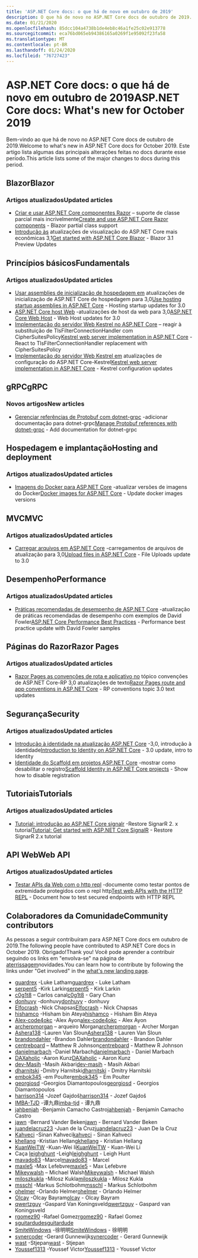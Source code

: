 ```yaml
---
title: 'ASP.NET Core docs: o que há de novo em outubro de 2019'
description: O que há de novo no ASP.NET Core docs de outubro de 2019.
ms.date: 01/21/2020
ms.openlocfilehash: 85dcc104a4738b1de4eb8c46a1fe25c02e913778
ms.sourcegitcommit: eca76bd065eb94386165a0269f1e95092f23fa58
ms.translationtype: MT
ms.contentlocale: pt-BR
ms.lasthandoff: 01/24/2020
ms.locfileid: "76727423"
---
```

# <a name="aspnet-core-docs-whats-new-for-october-2019"></a><span data-ttu-id="6d011-103">ASP.NET Core docs: o que há de novo em outubro de 2019</span><span class="sxs-lookup"><span data-stu-id="6d011-103">ASP.NET Core docs: What's new for October 2019</span></span>

<span data-ttu-id="6d011-104">Bem-vindo ao que há de novo no ASP.NET Core docs de outubro de 2019.</span><span class="sxs-lookup"><span data-stu-id="6d011-104">Welcome to what's new in ASP.NET Core docs for October 2019.</span></span> <span data-ttu-id="6d011-105">Este artigo lista algumas das principais alterações feitas no docs durante esse período.</span><span class="sxs-lookup"><span data-stu-id="6d011-105">This article lists some of the major changes to docs during this period.</span></span>

## <a name="blazor"></a><span data-ttu-id="6d011-106">Blazor</span><span class="sxs-lookup"><span data-stu-id="6d011-106">Blazor</span></span>

### <a name="updated-articles"></a><span data-ttu-id="6d011-107">Artigos atualizados</span><span class="sxs-lookup"><span data-stu-id="6d011-107">Updated articles</span></span>

- <span data-ttu-id="6d011-108">[Criar e usar ASP.NET Core componentes Razor](../blazor/components.md) – suporte de classe parcial mais incrivelmente</span><span class="sxs-lookup"><span data-stu-id="6d011-108">[Create and use ASP.NET Core Razor components](../blazor/components.md) - Blazor partial class support</span></span>
- <span data-ttu-id="6d011-109">[Introdução às](../blazor/get-started.md) atualizações de visualização do ASP.NET Core mais econômicas 3,1</span><span class="sxs-lookup"><span data-stu-id="6d011-109">[Get started with ASP.NET Core Blazor](../blazor/get-started.md) - Blazor 3.1 Preview Updates</span></span>

## <a name="fundamentals"></a><span data-ttu-id="6d011-110">Princípios básicos</span><span class="sxs-lookup"><span data-stu-id="6d011-110">Fundamentals</span></span>

### <a name="updated-articles"></a><span data-ttu-id="6d011-111">Artigos atualizados</span><span class="sxs-lookup"><span data-stu-id="6d011-111">Updated articles</span></span>

- <span data-ttu-id="6d011-112">[Usar assemblies de inicialização de hospedagem em](../fundamentals/host/platform-specific-configuration.md) atualizações de inicialização de ASP.NET Core de hospedagem para 3,0</span><span class="sxs-lookup"><span data-stu-id="6d011-112">[Use hosting startup assemblies in ASP.NET Core](../fundamentals/host/platform-specific-configuration.md) - Hosting startup updates for 3.0</span></span>
- <span data-ttu-id="6d011-113">[ASP.NET Core host Web](../fundamentals/host/web-host.md) -atualizações de host da web para 3,0</span><span class="sxs-lookup"><span data-stu-id="6d011-113">[ASP.NET Core Web Host](../fundamentals/host/web-host.md) - Web Host updates for 3.0</span></span>
- <span data-ttu-id="6d011-114">[Implementação do servidor Web Kestrel no ASP.NET Core](../fundamentals/servers/kestrel.md) – reagir à substituição de TlsFilterConnectionHandler com CipherSuitesPolicy</span><span class="sxs-lookup"><span data-stu-id="6d011-114">[Kestrel web server implementation in ASP.NET Core](../fundamentals/servers/kestrel.md) - React to TlsFilterConnectionHandler replacement with CipherSuitesPolicy</span></span>
- <span data-ttu-id="6d011-115">[Implementação do servidor Web Kestrel em](../fundamentals/servers/kestrel.md) atualizações de configuração do ASP.NET Core-Kestrel</span><span class="sxs-lookup"><span data-stu-id="6d011-115">[Kestrel web server implementation in ASP.NET Core](../fundamentals/servers/kestrel.md) - Kestrel configuration updates</span></span>

## <a name="grpc"></a><span data-ttu-id="6d011-116">gRPC</span><span class="sxs-lookup"><span data-stu-id="6d011-116">gRPC</span></span>

### <a name="new-articles"></a><span data-ttu-id="6d011-117">Novos artigos</span><span class="sxs-lookup"><span data-stu-id="6d011-117">New articles</span></span>

- <span data-ttu-id="6d011-118">[Gerenciar referências de Protobuf com dotnet-grpc](../grpc/dotnet-grpc.md) -adicionar documentação para dotnet-grpc</span><span class="sxs-lookup"><span data-stu-id="6d011-118">[Manage Protobuf references with dotnet-grpc](../grpc/dotnet-grpc.md) - Add documentation for dotnet-grpc</span></span>

## <a name="hosting-and-deployment"></a><span data-ttu-id="6d011-119">Hospedagem e implantação</span><span class="sxs-lookup"><span data-stu-id="6d011-119">Hosting and deployment</span></span>

### <a name="updated-articles"></a><span data-ttu-id="6d011-120">Artigos atualizados</span><span class="sxs-lookup"><span data-stu-id="6d011-120">Updated articles</span></span>

- <span data-ttu-id="6d011-121">[Imagens do Docker para ASP.NET Core](../host-and-deploy/docker/building-net-docker-images.md) -atualizar versões de imagens do Docker</span><span class="sxs-lookup"><span data-stu-id="6d011-121">[Docker images for ASP.NET Core](../host-and-deploy/docker/building-net-docker-images.md) - Update docker images versions</span></span>

## <a name="mvc"></a><span data-ttu-id="6d011-122">MVC</span><span class="sxs-lookup"><span data-stu-id="6d011-122">MVC</span></span>

### <a name="updated-articles"></a><span data-ttu-id="6d011-123">Artigos atualizados</span><span class="sxs-lookup"><span data-stu-id="6d011-123">Updated articles</span></span>

- <span data-ttu-id="6d011-124">[Carregar arquivos em ASP.NET Core](../mvc/models/file-uploads.md) -carregamentos de arquivos de atualização para 3,0</span><span class="sxs-lookup"><span data-stu-id="6d011-124">[Upload files in ASP.NET Core](../mvc/models/file-uploads.md) - File Uploads update to 3.0</span></span>

## <a name="performance"></a><span data-ttu-id="6d011-125">Desempenho</span><span class="sxs-lookup"><span data-stu-id="6d011-125">Performance</span></span>

### <a name="updated-articles"></a><span data-ttu-id="6d011-126">Artigos atualizados</span><span class="sxs-lookup"><span data-stu-id="6d011-126">Updated articles</span></span>

- <span data-ttu-id="6d011-127">[Práticas recomendadas de desempenho de ASP.NET Core](../performance/performance-best-practices.md) -atualização de práticas recomendadas de desempenho com exemplos de David Fowler</span><span class="sxs-lookup"><span data-stu-id="6d011-127">[ASP.NET Core Performance Best Practices](../performance/performance-best-practices.md) - Performance best practice update with David Fowler samples</span></span>

## <a name="razor-pages"></a><span data-ttu-id="6d011-128">Páginas do Razor</span><span class="sxs-lookup"><span data-stu-id="6d011-128">Razor Pages</span></span>

### <a name="updated-articles"></a><span data-ttu-id="6d011-129">Artigos atualizados</span><span class="sxs-lookup"><span data-stu-id="6d011-129">Updated articles</span></span>

- <span data-ttu-id="6d011-130">[Razor Pages as convenções de rota e aplicativo no](../razor-pages/razor-pages-conventions.md) tópico convenções de ASP.NET Core-RP 3,0 atualizações de texto</span><span class="sxs-lookup"><span data-stu-id="6d011-130">[Razor Pages route and app conventions in ASP.NET Core](../razor-pages/razor-pages-conventions.md) - RP conventions topic 3.0 text updates</span></span>

## <a name="security"></a><span data-ttu-id="6d011-131">Segurança</span><span class="sxs-lookup"><span data-stu-id="6d011-131">Security</span></span>

### <a name="updated-articles"></a><span data-ttu-id="6d011-132">Artigos atualizados</span><span class="sxs-lookup"><span data-stu-id="6d011-132">Updated articles</span></span>

- <span data-ttu-id="6d011-133">[Introdução à identidade na atualização ASP.NET Core](../security/authentication/identity.md) -3,0, introdução à identidade</span><span class="sxs-lookup"><span data-stu-id="6d011-133">[Introduction to Identity on ASP.NET Core](../security/authentication/identity.md) - 3.0 update, intro to Identity</span></span>
- <span data-ttu-id="6d011-134">[Identidade do Scaffold em projetos ASP.NET Core](../security/authentication/scaffold-identity.md) -mostrar como desabilitar o registro</span><span class="sxs-lookup"><span data-stu-id="6d011-134">[Scaffold Identity in ASP.NET Core projects](../security/authentication/scaffold-identity.md) - Show how to disable registration</span></span>

## <a name="tutorials"></a><span data-ttu-id="6d011-135">Tutoriais</span><span class="sxs-lookup"><span data-stu-id="6d011-135">Tutorials</span></span>

### <a name="updated-articles"></a><span data-ttu-id="6d011-136">Artigos atualizados</span><span class="sxs-lookup"><span data-stu-id="6d011-136">Updated articles</span></span>

- <span data-ttu-id="6d011-137">[Tutorial: introdução ao ASP.NET Core signalr](../tutorials/signalr.md) -Restore SignarR 2. x tutorial</span><span class="sxs-lookup"><span data-stu-id="6d011-137">[Tutorial: Get started with ASP.NET Core SignalR](../tutorials/signalr.md) - Restore SignarR 2.x tutorial</span></span>

## <a name="web-api"></a><span data-ttu-id="6d011-138">API Web</span><span class="sxs-lookup"><span data-stu-id="6d011-138">Web API</span></span>

### <a name="updated-articles"></a><span data-ttu-id="6d011-139">Artigos atualizados</span><span class="sxs-lookup"><span data-stu-id="6d011-139">Updated articles</span></span>

- <span data-ttu-id="6d011-140">[Testar APIs da Web com o http repl](../web-api/http-repl.md) -documente como testar pontos de extremidade protegidos com o repl http</span><span class="sxs-lookup"><span data-stu-id="6d011-140">[Test web APIs with the HTTP REPL](../web-api/http-repl.md) - Document how to test secured endpoints with HTTP REPL</span></span>

## <a name="community-contributors"></a><span data-ttu-id="6d011-141">Colaboradores da Comunidade</span><span class="sxs-lookup"><span data-stu-id="6d011-141">Community contributors</span></span>

<span data-ttu-id="6d011-142">As pessoas a seguir contribuíram para ASP.NET Core docs em outubro de 2019.</span><span class="sxs-lookup"><span data-stu-id="6d011-142">The following people have contributed to ASP.NET Core docs in October 2019.</span></span> <span data-ttu-id="6d011-143">Obrigado!</span><span class="sxs-lookup"><span data-stu-id="6d011-143">Thank you!</span></span> <span data-ttu-id="6d011-144">Você pode aprender a contribuir seguindo os links em "envolva-se" na página de [aterrissagem](index.yml)novidades.</span><span class="sxs-lookup"><span data-stu-id="6d011-144">You can learn how to contribute by following the links under "Get involved" in the [what's new landing page](index.yml).</span></span>

- <span data-ttu-id="6d011-145">[guardrex](https://github.com/guardrex) -Luke Latham</span><span class="sxs-lookup"><span data-stu-id="6d011-145">[guardrex](https://github.com/guardrex) - Luke Latham</span></span>
- <span data-ttu-id="6d011-146">[serpent5](https://github.com/serpent5) -Kirk Larkin</span><span class="sxs-lookup"><span data-stu-id="6d011-146">[serpent5](https://github.com/serpent5) - Kirk Larkin</span></span>
- <span data-ttu-id="6d011-147">[c0g1t8](https://github.com/c0g1t8) – Carlos canal</span><span class="sxs-lookup"><span data-stu-id="6d011-147">[c0g1t8](https://github.com/c0g1t8) - Gary Chan</span></span>
- <span data-ttu-id="6d011-148">[donhuvy](https://github.com/donhuvy) -donhuvy</span><span class="sxs-lookup"><span data-stu-id="6d011-148">[donhuvy](https://github.com/donhuvy) - donhuvy</span></span>
- <span data-ttu-id="6d011-149">[Elfocrash](https://github.com/Elfocrash) -Nick Chapsas</span><span class="sxs-lookup"><span data-stu-id="6d011-149">[Elfocrash](https://github.com/Elfocrash) - Nick Chapsas</span></span>
- <span data-ttu-id="6d011-150">[hishamco](https://github.com/hishamco) -Hisham bin Ateya</span><span class="sxs-lookup"><span data-stu-id="6d011-150">[hishamco](https://github.com/hishamco) - Hisham Bin Ateya</span></span>
- <span data-ttu-id="6d011-151">[Alex-code4okc](https://github.com/alex-code4okc) -Alex Ayon</span><span class="sxs-lookup"><span data-stu-id="6d011-151">[alex-code4okc](https://github.com/alex-code4okc) - Alex Ayon</span></span>
- <span data-ttu-id="6d011-152">[archerpmorgan](https://github.com/archerpmorgan) – arqueiro Morgan</span><span class="sxs-lookup"><span data-stu-id="6d011-152">[archerpmorgan](https://github.com/archerpmorgan) - Archer Morgan</span></span>
- <span data-ttu-id="6d011-153">[Ashera138](https://github.com/Ashera138) -Lauren Van Sloun</span><span class="sxs-lookup"><span data-stu-id="6d011-153">[Ashera138](https://github.com/Ashera138) - Lauren Van Sloun</span></span>
- <span data-ttu-id="6d011-154">[brandondahler](https://github.com/brandondahler) -Brandon Dahler</span><span class="sxs-lookup"><span data-stu-id="6d011-154">[brandondahler](https://github.com/brandondahler) - Brandon Dahler</span></span>
- <span data-ttu-id="6d011-155">[centreboard](https://github.com/centreboard) – Matthew R Johnson</span><span class="sxs-lookup"><span data-stu-id="6d011-155">[centreboard](https://github.com/centreboard) - Matthew R Johnson</span></span>
- <span data-ttu-id="6d011-156">[danielmarbach](https://github.com/danielmarbach) -Daniel Marbach</span><span class="sxs-lookup"><span data-stu-id="6d011-156">[danielmarbach](https://github.com/danielmarbach) - Daniel Marbach</span></span>
- <span data-ttu-id="6d011-157">[DAXaholic](https://github.com/DAXaholic) -Aaron Kunz</span><span class="sxs-lookup"><span data-stu-id="6d011-157">[DAXaholic](https://github.com/DAXaholic) - Aaron Kunz</span></span>
- <span data-ttu-id="6d011-158">[dev-Masih](https://github.com/dev-masih) -Masih Akbari</span><span class="sxs-lookup"><span data-stu-id="6d011-158">[dev-masih](https://github.com/dev-masih) - Masih Akbari</span></span>
- <span data-ttu-id="6d011-159">[dharnitski](https://github.com/dharnitski) -Dmitry Harnitski</span><span class="sxs-lookup"><span data-stu-id="6d011-159">[dharnitski](https://github.com/dharnitski) - Dmitry Harnitski</span></span>
- <span data-ttu-id="6d011-160">[embok345](https://github.com/embok345) -em Poulter</span><span class="sxs-lookup"><span data-stu-id="6d011-160">[embok345](https://github.com/embok345) - Em Poulter</span></span>
- <span data-ttu-id="6d011-161">[georgiosd](https://github.com/georgiosd) -Georgios Diamantopoulos</span><span class="sxs-lookup"><span data-stu-id="6d011-161">[georgiosd](https://github.com/georgiosd) - Georgios Diamantopoulos</span></span>
- <span data-ttu-id="6d011-162">[harrison314](https://github.com/harrison314) -Jozef Gajdoš</span><span class="sxs-lookup"><span data-stu-id="6d011-162">[harrison314](https://github.com/harrison314) - Jozef Gajdoš</span></span>
- <span data-ttu-id="6d011-163">[IMBA-TJD](https://github.com/imba-tjd) -谭九鼎</span><span class="sxs-lookup"><span data-stu-id="6d011-163">[imba-tjd](https://github.com/imba-tjd) - 谭九鼎</span></span>
- <span data-ttu-id="6d011-164">[jahbenjah](https://github.com/jahbenjah) -Benjamín Camacho Castro</span><span class="sxs-lookup"><span data-stu-id="6d011-164">[jahbenjah](https://github.com/jahbenjah) - Benjamín Camacho Castro</span></span>
- <span data-ttu-id="6d011-165">[jawn](https://github.com/jawn) -Bernard Vander Beken</span><span class="sxs-lookup"><span data-stu-id="6d011-165">[jawn](https://github.com/jawn) - Bernard Vander Beken</span></span>
- <span data-ttu-id="6d011-166">[juandelacruz23](https://github.com/juandelacruz23) -Juan de la Cruz</span><span class="sxs-lookup"><span data-stu-id="6d011-166">[juandelacruz23](https://github.com/juandelacruz23) - Juan De la Cruz</span></span>
- <span data-ttu-id="6d011-167">[Kahveci](https://github.com/kahveci) -Sinan Kahveci</span><span class="sxs-lookup"><span data-stu-id="6d011-167">[kahveci](https://github.com/kahveci) - Sinan Kahveci</span></span>
- <span data-ttu-id="6d011-168">[khellang](https://github.com/khellang) -Kristian Hellang</span><span class="sxs-lookup"><span data-stu-id="6d011-168">[khellang](https://github.com/khellang) - Kristian Hellang</span></span>
- <span data-ttu-id="6d011-169">[KuanWeiTW](https://github.com/KuanWeiTW) -Kuan-Wei li</span><span class="sxs-lookup"><span data-stu-id="6d011-169">[KuanWeiTW](https://github.com/KuanWeiTW) - Kuan-Wei Li</span></span>
- <span data-ttu-id="6d011-170">Caça [leighghunt](https://github.com/leighghunt) -Leigh</span><span class="sxs-lookup"><span data-stu-id="6d011-170">[leighghunt](https://github.com/leighghunt) - Leigh Hunt</span></span>
- <span data-ttu-id="6d011-171">[mavado83](https://github.com/mavado83) -Marcel</span><span class="sxs-lookup"><span data-stu-id="6d011-171">[mavado83](https://github.com/mavado83) - Marcel</span></span>
- <span data-ttu-id="6d011-172">[maxle5](https://github.com/maxle5) -Max Lefebvre</span><span class="sxs-lookup"><span data-stu-id="6d011-172">[maxle5](https://github.com/maxle5) - Max Lefebvre</span></span>
- <span data-ttu-id="6d011-173">[Mikeywalsh](https://github.com/Mikeywalsh) – Michael Walsh</span><span class="sxs-lookup"><span data-stu-id="6d011-173">[Mikeywalsh](https://github.com/Mikeywalsh) - Michael Walsh</span></span>
- <span data-ttu-id="6d011-174">[miloszkukla](https://github.com/miloszkukla) -Milosz Kukla</span><span class="sxs-lookup"><span data-stu-id="6d011-174">[miloszkukla](https://github.com/miloszkukla) - Milosz Kukla</span></span>
- <span data-ttu-id="6d011-175">[msschl](https://github.com/msschl) -Markus Schlotbohm</span><span class="sxs-lookup"><span data-stu-id="6d011-175">[msschl](https://github.com/msschl) - Markus Schlotbohm</span></span>
- <span data-ttu-id="6d011-176">[ohelmer](https://github.com/ohelmer) -Orlando Helmer</span><span class="sxs-lookup"><span data-stu-id="6d011-176">[ohelmer](https://github.com/ohelmer) - Orlando Helmer</span></span>
- <span data-ttu-id="6d011-177">[Olcay](https://github.com/olcay) -Olcay Bayram</span><span class="sxs-lookup"><span data-stu-id="6d011-177">[olcay](https://github.com/olcay) - Olcay Bayram</span></span>
- <span data-ttu-id="6d011-178">[qwertzguy](https://github.com/qwertzguy) -Gaspard Van Koningsveld</span><span class="sxs-lookup"><span data-stu-id="6d011-178">[qwertzguy](https://github.com/qwertzguy) - Gaspard van Koningsveld</span></span>
- <span data-ttu-id="6d011-179">[rgomez90](https://github.com/rgomez90) -Rafael Gomez</span><span class="sxs-lookup"><span data-stu-id="6d011-179">[rgomez90](https://github.com/rgomez90) - Rafael Gomez</span></span>
- [<span data-ttu-id="6d011-180">sguitardude</span><span class="sxs-lookup"><span data-stu-id="6d011-180">sguitardude</span></span>](https://github.com/sguitardude) 
- <span data-ttu-id="6d011-181">[SmiteWindows](https://github.com/SmiteWindows) -徐明明</span><span class="sxs-lookup"><span data-stu-id="6d011-181">[SmiteWindows](https://github.com/SmiteWindows) - 徐明明</span></span>
- <span data-ttu-id="6d011-182">[synercoder](https://github.com/synercoder) -Gerard Gunnewijk</span><span class="sxs-lookup"><span data-stu-id="6d011-182">[synercoder](https://github.com/synercoder) - Gerard Gunnewijk</span></span>
- <span data-ttu-id="6d011-183">[wast](https://github.com/wast) -Stjepan</span><span class="sxs-lookup"><span data-stu-id="6d011-183">[wast](https://github.com/wast) - Stjepan</span></span>
- <span data-ttu-id="6d011-184">[Youssef1313](https://github.com/Youssef1313) -Youssef Victor</span><span class="sxs-lookup"><span data-stu-id="6d011-184">[Youssef1313](https://github.com/Youssef1313) - Youssef Victor</span></span>
